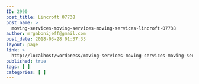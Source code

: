 ```yaml
---
ID: 2990
post_title: Lincroft 07738
post_name: >
  moving-services-moving-services-moving-services-lincroft-07738
author: mrgabonijeff@gmail.com
post_date: 2018-03-28 01:37:33
layout: page
link: >
  http://localhost/wordpress/moving-services-moving-services-moving-services-lincroft-07738/
published: true
tags: [ ]
categories: [ ]
---
```

